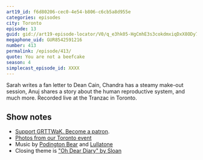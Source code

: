 ```yaml
---
art19_id: f6d80206-cec0-4e54-b806-c6cb5a8d955e
categories: episodes
city: Toronto
episode: 13
guid: gid://art19-episode-locator/V0/q_e3hk05-HgCmhE3s3cokdmxiqDxX8ODy7Me5jeo4Fk
megaphone_uid: GUR8542591216
number: 413
permalink: /episode/413/
quote: You are not a beefcake
season: 4
simplecast_episode_id: XXXX
---
```


Sarah writes a fan letter to Dean Cain, Chandra has a steamy make-out session, Anuj shares a story about the human reproductive system, and much more. Recorded live at the Tranzac in Toronto.

## Show notes
* [Support GRTTWaK. Become a patron](https://grownupsreadthingstheywroteaskids.com/support/?utm_source=podcast&utm_medium=referral&utm_campaign=413).
* [Photos from our Toronto event](https://www.facebook.com/media/set/?set=a.10154886641013600.1073741896.121054468599&type=1&l=6fe9265443)
* Music by [Podington Bear](https://geo.itunes.apple.com/us/artist/podington-bear/id250459572?at=10lR7u&mt=1&app=music) and [Lullatone](https://geo.itunes.apple.com/us/artist/lullatone/id34467705?at=10lR7u&mt=1&app=music)
* Closing theme is ["Oh Dear Diary" by Sloan](http://sloan.spinshop.com/details/9850)